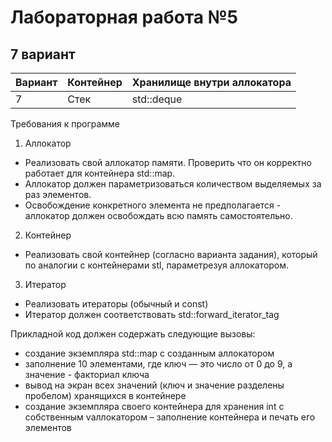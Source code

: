 # Лабораторная работа №5
## 7 вариант

| Вариант | Контейнер | Хранилище внутри аллокатора |
|-|-|-|
| 7 | Стек | std::deque |

Требования к программе
1. Аллокатор
- Реализовать свой аллокатор памяти. Проверить что он корректно работает для
контейнера std::map.
- Аллокатор должен параметризоваться количеством выделяемых за раз элементов.
- Освобождение конкретного элемента не предполагается - аллокатор должен
освобождать всю память самостоятельно.
2. Контейнер
- Реализовать свой контейнер (согласно варианта задания), который по аналогии с
контейнерами stl, параметрезуя аллокатором.
3. Итератор
- Реализовать итераторы (обычный и const)
- Итератор должен соответствовать std::forward_iterator_tag

Прикладной код должен содержать следующие вызовы:

- создание экземпляра std::map с созданным аллокатором
- заполнение 10 элементами, где ключ — это число от 0 до 9, а значение - факториал ключа
- вывод на экран всех значений (ключ и значение разделены пробелом) хранящихся в
контейнере
- создание экземпляра своего контейнера для хранения int с собственным vаллокатором –
заполнение контейнера и печать его элементов
